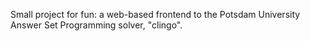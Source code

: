 Small project for fun: a web-based frontend to the Potsdam University Answer Set Programming solver, "clingo".
